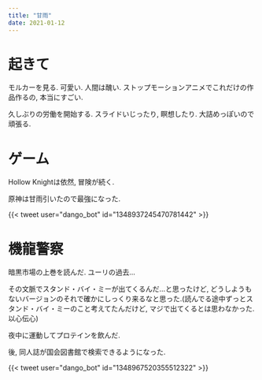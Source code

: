 ```yaml
---
title: "甘雨"
date: 2021-01-12
---
```


# 起きて

モルカーを見る. 可愛い. 人間は醜い. ストップモーションアニメでこれだけの作品作るの, 本当にすごい.

久しぶりの労働を開始する. スライドいじったり, 瞑想したり. 大詰めっぽいので頑張る.

# ゲーム
Hollow Knightは依然, 冒険が続く.

原神は甘雨引いたので最強になった.

{{< tweet user="dango_bot" id="1348937245470781442" >}}
# 機龍警察
暗黒市場の上巻を読んだ. ユーリの過去...

その文脈でスタンド・バイ・ミーが出てくるんだ...と思ったけど, どうしようもないバージョンのそれで確かにしっくり来るなと思った.(読んでる途中ずっとスタンド・バイ・ミーのこと考えてたんだけど, マジで出てくるとは思わなかった. 以心伝心)

夜中に運動してプロテインを飲んだ.

後, 同人誌が国会図書館で検索できるようになった.

{{< tweet user="dango_bot" id="1348967520355512322" >}}